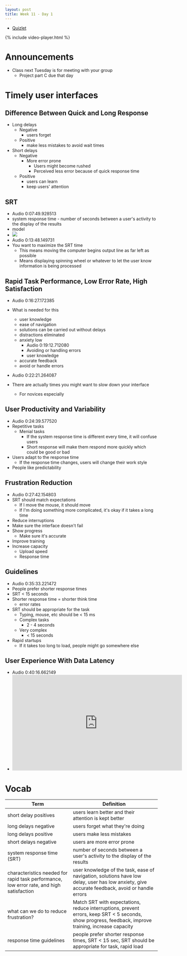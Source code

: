 ```yaml
---
layout: post
title: Week 11 - Day 1
---
```


+ [Quizlet](https://quizlet.com/_2ox3ne)

{% include video-player.html %}

<script>
  new AudioNavigator({videoId:"XDBF7WRIGSE"});
</script>

# Announcements

+ Class next Tuesday is for meeting with your group
  + Project part C due that day

# Timely user interfaces

## Difference Between Quick and Long Response

+ Long delays
  + Negative
    + users forget
  + Positive
    + make less mistakes to avoid wait times
+ Short delays
  + Negative
    + More error prone
      + Users might become rushed
      + Perceived less error because of quick response time
  + Positive
    + users can learn
    + keep users' attention

## SRT

+ Audio 0:07:49.928513
+ system response time - number of seconds between a user's activity to the display of the results
+ model
+ ![](../../../assets/2016-10-25-week-11-day-1-d3e96.png)
+ Audio 0:13:48.149731
+ You want to maximize the SRT time
  + This means moving the computer begins output line as far left as possible
  + Means displaying spinning wheel or whatever to let the user know information is being processed

## Rapid Task Performance, Low Error Rate, High Satisfaction

+ Audio 0:16:27.172385
+ What is needed for this
  + user knowledge
  + ease of navigation
  + solutions can be carried out without delays
  + distractions eliminated
  + anxiety low
    + Audio 0:19:12.712080
    + Avoiding or handling errors
    + user knowledge
  + accurate feedback
  + avoid or handle errors

+ Audio 0:22:21.264087
+ There are actually times you might want to slow down your interface
  + For novices especially

## User Productivity and Variability

+ Audio 0:24:39.577520
+ Repetitive tasks
  + Menial tasks
    + If the system response time is different every time, it will confuse users
    + Short response will make them respond more quickly which could be good or bad
+ Users adapt to the response time
  + If the response time changes, users will change their work style
+ People like predictability

## Frustration Reduction

+ Audio 0:27:42.154803
+ SRT should match expectations
  + If I move the mouse, it should move
  + If I'm doing something more complicated, it's okay if it takes a long time
+ Reduce interruptions
+ Make sure the interface doesn't fail
+ Show progress
  + Make sure it's accurate
+ Improve training
+ Increase capacity
  + Upload speed
  + Response time

## Guidelines

+ Audio 0:35:33.221472
+ People prefer shorter response times
+ SRT < 15 seconds
+ Shorter response time = shorter think time
  + error rates
+ SRT should be appropriate for the task
  + Typing, mouse, etc should be < 15 ms
  + Complex tasks
    + 2 - 4 seconds
  + Very complex
    + < 15 seconds
+ Rapid startups
  + If it takes too long to load, people might go somewhere else

## User Experience With Data Latency

+ Audio 0:40:16.662149
+ <iframe width="560" height="315" src="https://www.youtube.com/embed/9u_qIVack64" frameborder="0" allowfullscreen></iframe>



# Vocab

| Term | Definition |
| --- | --- |
| short delay positives | users learn better and their attention is kept better |
| long delays negative | users forget what they're doing |
| long delays positive | users make less mistakes |
| short delays negative | users are more error prone |
| system response time (SRT) | number of seconds between a user's activity to the display of the results |
| characteristics needed for rapid task performance, low error rate, and high satisfaction | user knowledge of the task, ease of navigation, solutions have low delay, user has low anxiety, give accurate feedback, avoid or handle errors |
| what can we do to reduce frustration? | Match SRT with expectations, reduce interruptions, prevent errors, keep SRT < 5 seconds, show progress, feedback, improve training, increase capacity |
| response time guidelines | people prefer shorter response times, SRT < 15 sec, SRT should be appropriate for task, rapid load |
